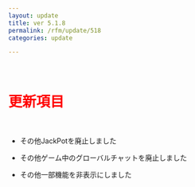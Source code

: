 ```yaml
---
layout: update
title: ver 5.1.8
permalink: /rfm/update/518
categories: update 

---
```



<br>
<h1 id="1"><font color="red">更新項目</font></h1><br>


           

+ <span class="green-badge">その他</span>JackPotを廃止しました     

+ <span class="green-badge">その他</span>ゲーム中のグローバルチャットを廃止しました        

+ <span class="green-badge">その他</span>一部機能を非表示にしました              



